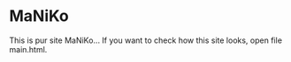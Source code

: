 # MaNiKo

This is pur site MaNiKo... If you want to check how this site looks, open file main.html.
